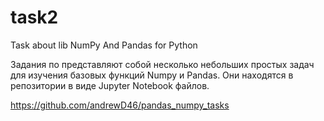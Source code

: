 # task2
Task about lib NumPy And Pandas for Python

Задания по представляют собой несколько небольших простых задач для изучения базовых функций Numpy и Pandas.
Они находятся в репозитории в виде Jupyter Notebook файлов.

https://github.com/andrewD46/pandas_numpy_tasks
